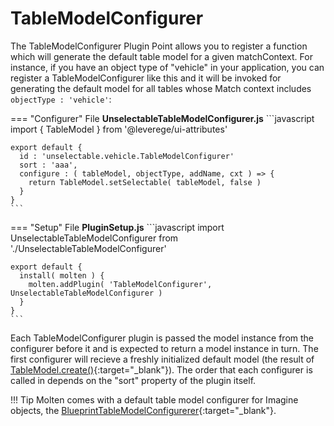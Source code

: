 # TableModelConfigurer

The TableModelConfigurer Plugin Point allows you to register a function which will generate the default table model for a given matchContext. For instance, if you have an object type of "vehicle" in your application, you can register a TableModelConfigurer like this and it will be invoked for generating the default model for all tables whose Match context includes `objectType : 'vehicle'`:

=== "Configurer"
    File **UnselectableTableModelConfigurer.js**
    ```javascript
    import { TableModel } from '@leverege/ui-attributes'

    export default {
      id : 'unselectable.vehicle.TableModelConfigurer'
      sort : 'aaa',
      configure : ( tableModel, objectType, addName, cxt ) => {
        return TableModel.setSelectable( tableModel, false )
      }
    }
    ```
=== "Setup"
    File **PluginSetup.js**
    ```javascript
    import UnselectableTableModelConfigurer from './UnselectableTableModelConfigurer'

    export default {
      install( molten ) {
        molten.addPlugin( 'TableModelConfigurer', UnselectableTableModelConfigurer )
      }
    }
    ```
Each TableModelConfigurer plugin is passed the model instance from the configurer before it and is expected to return a model instance in turn. The first configurer will recieve a freshly initialized default model (the result of [TableModel.create()](https://bitbucket.org/leverege/ui-attributes/src/development/src/table/shared/TableModel.js){:target="_blank"}). The order that each configurer is called in depends on the "sort" property of the plugin itself.

!!! Tip
    Molten comes with a default table model configurer for Imagine objects, the [BlueprintTableModelConfigurerer](https://bitbucket.org/leverege/molten/src/development/src/blueprints/attributes/BlueprintTableModelConfigurer.js){:target="_blank"}.